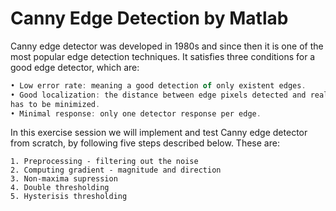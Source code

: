 # Canny Edge Detection by Matlab

Canny edge detector was developed in 1980s and since then it is one of the most popular edge detection techniques. It satisfies three conditions for a good edge detector, which are:
```javascript
• Low error rate: meaning a good detection of only existent edges.
• Good localization: the distance between edge pixels detected and real edge pixels
has to be minimized.
• Minimal response: only one detector response per edge.
```
In this exercise session we will implement and test Canny edge detector from scratch, by following five steps described below. These are:
```
1. Preprocessing - filtering out the noise
2. Computing gradient - magnitude and direction 
3. Non-maxima supression
4. Double thresholding
5. Hysterisis thresholding
```
